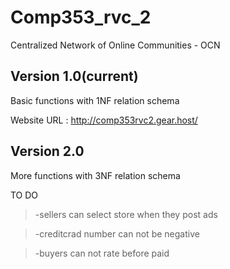 # Comp353_rvc_2

Centralized Network of Online Communities - OCN

Version 1.0(current)
--------------
  Basic functions with 1NF relation schema

  Website URL : http://comp353rvc2.gear.host/


Version 2.0
--------------
  More functions with 3NF relation schema

  TO DO
  
  >-sellers can select store when they post ads
  
  >-creditcrad number can not be negative
  
  >-buyers can not rate before paid
